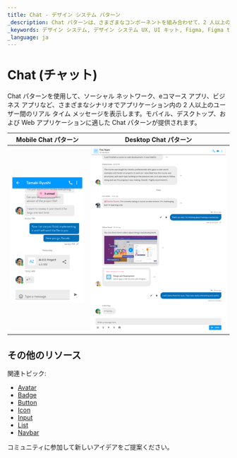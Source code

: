 ```yaml
---
title: Chat - デザイン システム パターン
_description: Chat パターンは、さまざまなコンポーネントを組み合わせて、2 人以上の間でリアルタイムのメッセージを表示します。
_keywords: デザイン システム, デザイン システム UX, UI キット, Figma, Figma to Angular, Figma からコードをエクスポート, Figma to HTML, Figma UI キット, Sketch, Ignite UI for Angular, Sketch to Angular, Angular, Angular デザイン システム, Sketch からコードをエクスポート, Angular 用のデザイン キット, Sketch HTML, Sketch to HTML, Sketch UI キット
_language: ja
---
```


# Chat (チャット)

Chat パターンを使用して、ソーシャル ネットワーク、eコマース アプリ、ビジネス アプリなど、さまざまなシナリオでアプリケーション内の 2 人以上のユーザー間のリアル タイム メッセージを表示します。モバイル、デスクトップ、および Web アプリケーションに適した Chat パターンが提供されます。

| Mobile Chat パターン | Desktop Chat パターン |
| ------------------- | -------------------- |
| <img class="responsive-img" src="../images/chat_mobile_demo.png" srcset="../images/chat_mobile_demo@2x.png 2x" /> | <img class="responsive-img" src="../images/chat_desktop_demo.png" srcset="../images/chat_desktop_demo@2x.png 2x" /> |

## その他のリソース

関連トピック:

- [Avatar](../components/avatar.md)
- [Badge](../components/badge.md)
- [Button](../components/button.md)
- [Icon](../components/icon.md)
- [Input](../components/input.md)
- [List](../components/list.md)
- [Navbar](../components/navbar.md)

コミュニティに参加して新しいアイデアをご提案ください。
